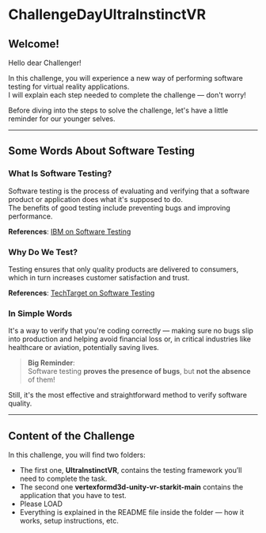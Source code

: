 # ChallengeDayUltraInstinctVR

## Welcome!

Hello dear Challenger!  

In this challenge, you will experience a new way of performing software testing for virtual reality applications.  
I will explain each step needed to complete the challenge — don't worry!

Before diving into the steps to solve the challenge, let's have a little reminder for our younger selves.

---

## Some Words About Software Testing

### What Is Software Testing?

Software testing is the process of evaluating and verifying that a software product or application does what it's supposed to do.  
The benefits of good testing include preventing bugs and improving performance.  

**References**: [IBM on Software Testing](https://www.ibm.com/think/topics/software-testing)

### Why Do We Test?

Testing ensures that only quality products are delivered to consumers, which in turn increases customer satisfaction and trust.  

**References**: [TechTarget on Software Testing](https://www.techtarget.com/whatis/definition/software-testing)

### In Simple Words

It's a way to verify that you're coding correctly — making sure no bugs slip into production and helping avoid financial loss or, in critical industries like healthcare or aviation, potentially saving lives.  

> **Big Reminder**:  
> Software testing **proves the presence of bugs**, but **not the absence** of them!  

Still, it's the most effective and straightforward method to verify software quality.

---

## Content of the Challenge

In this challenge, you will find two folders:  

- The first one, **UltraInstinctVR**, contains the testing framework you’ll need to complete the task.
- The second one **vertexformd3d-unity-vr-starkit-main** contains the application that you have to test.
- Please LOAD   
- Everything is explained in the README file inside the folder — how it works, setup instructions, etc.
